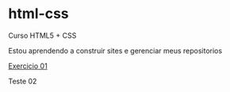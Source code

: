 # html-css
 Curso HTML5 + CSS

Estou aprendendo a construir sites e gerenciar meus repositorios

<a href="exercicios/desafios/desafio1">Exercicio 01</a>

Teste 02

